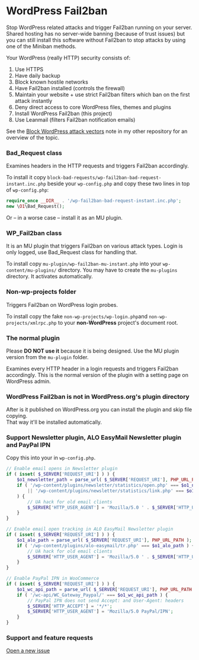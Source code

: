 # WordPress Fail2ban

Stop WordPress related attacks and trigger Fail2ban running on your server.  
Shared hosting has no server-wide banning (because of trust issues)
but you can still install this software without Fail2ban to stop attacks by using one of the Miniban methods.

Your WordPress (really HTTP) security consists of:

1. Use HTTPS
1. Have daily backup
1. Block known hostile networks
1. Have Fail2ban installed (controls the firewall)
1. Maintain your website + use strict Fail2ban filters which ban on the first attack instantly
1. Deny direct access to core WordPress files, themes and plugins
1. Install WordPress Fail2ban (this project)
1. Use Leanmail (filters Fail2ban notification emails)

See the [Block WordPress attack vectors](https://github.com/szepeviktor/debian-server-tools/blob/master/webserver/WordPress-security.md)
note in my other repository for an overview of the topic.

### Bad_Request class

Examines headers in the HTTP requests and triggers Fail2ban accordingly.

To install it copy `block-bad-requests/wp-fail2ban-bad-request-instant.inc.php`
beside your `wp-config.php` and copy these two lines in top of `wp-config.php`:

```php
require_once __DIR__ . '/wp-fail2ban-bad-request-instant.inc.php';
new \O1\Bad_Request();
```

Or – in a worse case – install it as an MU plugin.

### WP_Fail2ban class

It is an MU plugin that triggers Fail2ban on various attack types. Login is only logged, use
Bad_Request class for handling that.

To install copy `mu-plugin/wp-fail2ban-mu-instant.php` into your `wp-content/mu-plugins/` directory.
You may have to create the `mu-plugins` directory. It activates automatically.

### Non-wp-projects folder

Triggers Fail2ban on WordPress login probes.

To install copy the fake `non-wp-projects/wp-login.php`and `non-wp-projects/xmlrpc.php`
to your **non-WordPress** project's document root.

### The normal plugin

Please **DO NOT use it** because it is being designed. Use the MU plugin version from the `mu-plugin` folder.

Examines every HTTP header in a login requests and triggers Fail2ban accordingly.
This is the normal version of the plugin with a setting page on WordPress admin.

### WordPress Fail2ban is not in WordPress.org's plugin directory

After is it published on WordPress.org you can install the plugin and skip file copying.  
That way it'll be installed automatically.

### Support Newsletter plugin, ALO EasyMail Newsletter plugin and PayPal IPN

Copy this into your in `wp-config.php`.

```php
// Enable email opens in Newsletter plugin
if ( isset( $_SERVER['REQUEST_URI'] ) ) {
    $o1_newsletter_path = parse_url( $_SERVER['REQUEST_URI'], PHP_URL_PATH );
    if ( '/wp-content/plugins/newsletter/statistics/open.php' === $o1_newsletter_path
        || '/wp-content/plugins/newsletter/statistics/link.php' === $o1_newsletter_path
    ) {
        // UA hack for old email clients
        $_SERVER['HTTP_USER_AGENT'] = 'Mozilla/5.0 ' . $_SERVER['HTTP_USER_AGENT'];
    }
}

// Enable email open tracking in ALO EasyMail Newsletter plugin
if ( isset( $_SERVER['REQUEST_URI'] ) ) {
    $o1_alo_path = parse_url( $_SERVER['REQUEST_URI'], PHP_URL_PATH );
    if ( '/wp-content/plugins/alo-easymail/tr.php' === $o1_alo_path ) {
        // UA hack for old email clients
        $_SERVER['HTTP_USER_AGENT'] = 'Mozilla/5.0 ' . $_SERVER['HTTP_USER_AGENT'];
    }
}

// Enable PayPal IPN in WooCommerce
if ( isset( $_SERVER['REQUEST_URI'] ) ) {
    $o1_wc_api_path = parse_url( $_SERVER['REQUEST_URI'], PHP_URL_PATH );
    if ( '/wc-api/WC_Gateway_Paypal/' === $o1_wc_api_path ) {
        // PayPal IPN does not send Accept: and User-Agent: headers
        $_SERVER['HTTP_ACCEPT'] = '*/*';
        $_SERVER['HTTP_USER_AGENT'] = 'Mozilla/5.0 PayPal/IPN';
    }
}
```

### Support and feature requests

[Open a new issue](https://github.com/szepeviktor/wordpress-fail2ban/issues/new)
